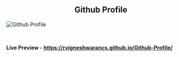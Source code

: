 <h2 align = "center">Github Profile</h2>

![Github Profile](https://user-images.githubusercontent.com/112814057/210298762-7ee89f93-3195-4b59-b4e9-455ab27d1e56.png)

<br>

**Live Preview - https://rvigneshwarancs.github.io/Github-Profile/**
